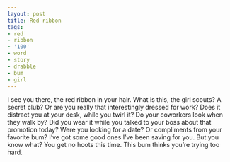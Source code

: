 ```yaml
---
layout: post
title: Red ribbon
tags:
- red
- ribbon
- '100'
- word
- story
- drabble
- bum
- girl
---
```

I see you there, the red ribbon in your hair. What is this, the girl scouts? A secret club? Or are you really that interestingly dressed for work?
Does it distract you at your desk, while you twirl it? Do your coworkers look when they walk by? Did you wear it while you talked to your boss about that promotion today?
Were you looking for a date? Or compliments from your favorite bum?
I’ve got some good ones I’ve been saving for you. But you know what? You get no hoots this time. This bum thinks you’re trying too hard. 
